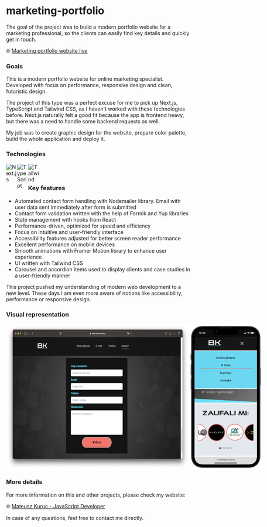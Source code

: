 # marketing-portfolio
The goal of the project wsa to build a modern portfolio website for a marketing professional, so the clients can easily find key details and quickly get in touch.


🌐 [Marketing portfolio website live](https://www.reklamyfacebook.pl/)

<h3>Goals</h3>
<p>This is a modern portfolio website for online marketing specialist. Developed with focus on performance, responsive design and clean, futuristic design.</p>
<p>The project of this type was a perfect excuse for me to pick up Next.js, TypeScript and Tailwind CSS, as I haven't worked with these technologies before. Next.js naturally felt a good fit because the app is frontend heavy, but there was a need to handle some backend requests as well.</p>
<p>My job was to create graphic design for the website, prepare color palette, build the whole application and deploy it.</p>

<h3>Technologies</h3>
<img align="left" alt="Next.js" width="30px"  src="https://cdn.jsdelivr.net/gh/devicons/devicon/icons/nextjs/nextjs-original.svg" />     
<img align="left" alt="TypeScript" width="30px" src="https://cdn.jsdelivr.net/gh/devicons/devicon/icons/typescript/typescript-original.svg" />   
<img align="left" alt="Tailwind" width="30px" src="https://cdn.jsdelivr.net/gh/devicons/devicon/icons/tailwindcss/tailwindcss-plain.svg" />   

<br/><br/>

<h3>Key features</h3>
<ul>
  <li>Automated contact form handling with Nodemailer library. Email with user data sent immediately after form is submitted</li>
  <li>Contact form validation written with the help of Formik and Yup libraries</li>
  <li>State management with hooks from React</li>
  <li>Performance-driven, optimized for speed and efficiency</li>
  <li>Focus on intuitive and user-friendly interface</li>
  <li>Accessibility features adjusted for better screen reader performance
  <li>Excellent performance on mobile devices</li>
  <li>Smooth animations with Framer Motion library to enhance user experience</li>
  <li>UI written with Tailwind CSS</li>
  <li>Carousel and accordion items used to display clients and case studies in a user-friendly manner</li>
</ul>

<p>This project pushed my understanding of modern web development to a new level. These days I am even more aware of notions like accessibility, performance or responsive design.</p>

<h3>Visual representation</h3>
<div style="display: flex;">
  
<img width="500px" src="marketing-portfolio/public/marketing_desktop_3.png" alt="marketing portfolio desktop screen" />
<img width="200px" src="marketing-portfolio/public/marketing_mobile_2.png" alt="marketing portfolio mobile screen" />
</div>

<h3>More details</h3>
For more information on this and other projects, please check my website:


🌐 [Mateusz Kuruc - JavaScript Developer](https://www.mateuszkuruc.com/)


In case of any questions, feel free to contact me directly.
